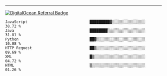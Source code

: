 ---
[![DigitalOcean Referral Badge](https://web-platforms.sfo2.digitaloceanspaces.com/WWW/Badge%203.svg)](https://www.digitalocean.com/?refcode=37fa54d82492&utm_campaign=Referral_Invite&utm_medium=Referral_Program&utm_source=badge)

<!--START_SECTION:waka-->

```text
JavaScript                            █████████▓░░░░░░░░░░░░░░░   38.72 %
Java                                  ████████░░░░░░░░░░░░░░░░░   31.81 %
Python                                ██▓░░░░░░░░░░░░░░░░░░░░░░   10.08 %
HTTP Request                          ██▒░░░░░░░░░░░░░░░░░░░░░░   09.69 %
XML                                   █▒░░░░░░░░░░░░░░░░░░░░░░░   04.72 %
HTML                                  ▒░░░░░░░░░░░░░░░░░░░░░░░░   01.26 %
```

<!--END_SECTION:waka-->


[linkedin]: https://www.linkedin.com/in/mohamed-elh/

